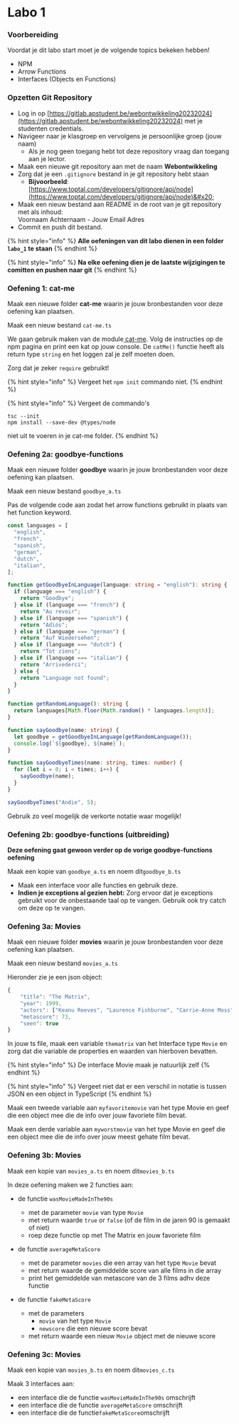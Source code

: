 # Labo 1

### Voorbereiding

Voordat je dit labo start moet je de volgende topics bekeken hebben!

* NPM
* Arrow Functions
* Interfaces (Objects en Functions)

### Opzetten Git Repository

* Log in op [https://gitlab.apstudent.be/webontwikkeling20232024](https://gitlab.apstudent.be/webontwikkeling20232024) met je studenten credentials.
* Navigeer naar je klasgroep en vervolgens je persoonlijke groep (jouw naam)
  * Als je nog geen toegang hebt tot deze repository vraag dan toegang aan je lector.
* Maak een nieuwe git repository aan met de naam **Webontwikkeling**
* Zorg dat je een `.gitignore` bestand in je git repository hebt staan
  * **Bijvoorbeeld**: [https://www.toptal.com/developers/gitignore/api/node](https://www.toptal.com/developers/gitignore/api/node)&#x20;
* Maak een nieuw bestand aan README in de root van je git repository met als inhoud:\
  Voornaam Achternaam - Jouw Email Adres
* Commit en push dit bestand.

{% hint style="info" %}
**Alle oefeningen van dit labo dienen in een folder `labo_1` te staan**
{% endhint %}

{% hint style="info" %}
**Na elke oefening dien je de laatste wijzigingen te comitten en pushen naar git**
{% endhint %}

### **Oefening 1: cat-me**

Maak een nieuwe folder **cat-me** waarin je jouw bronbestanden voor deze oefening kan plaatsen.

Maak een nieuw bestand `cat-me.ts`&#x20;

We gaan gebruik maken van de module[ cat-me](https://www.npmjs.com/package/cat-me). Volg de instructies op de npm pagina en print een kat op jouw console. De `catMe()` functie heeft als return type `string` en het loggen zal je zelf moeten doen.

Zorg dat je zeker `require` gebruikt!

{% hint style="info" %}
Vergeet het `npm init` commando niet.&#x20;
{% endhint %}

{% hint style="info" %}
Vergeet de commando's&#x20;

```
tsc --init
npm install --save-dev @types/node
```

niet uit te voeren in je cat-me folder.
{% endhint %}

### Oefening 2a: goodbye-functions

Maak een nieuwe folder **goodbye** waarin je jouw bronbestanden voor deze oefening kan plaatsen.

Maak een nieuw bestand `goodbye_a.ts`

Pas de volgende code aan zodat het arrow functions gebruikt in plaats van het function keyword.

```typescript
const languages = [
  "english",
  "french",
  "spanish",
  "german",
  "dutch",
  "italian",
];

function getGoodbyeInLanguage(language: string = "english"): string {
  if (language === "english") {
    return "Goodbye";
  } else if (language === "french") {
    return "Au revoir";
  } else if (language === "spanish") {
    return "Adiós";
  } else if (language === "german") {
    return "Auf Wiedersehen";
  } else if (language === "dutch") {
    return "Tot ziens";
  } else if (language === "italian") {
    return "Arrivederci";
  } else {
    return "Language not found";
  }
}

function getRandomLanguage(): string {
  return languages[Math.floor(Math.random() * languages.length)];
}

function sayGoodbye(name: string) {
  let goodbye = getGoodbyeInLanguage(getRandomLanguage());
  console.log(`${goodbye}, ${name}`);
}

function sayGoodbyeTimes(name: string, times: number) {
  for (let i = 0; i < times; i++) {
    sayGoodbye(name);
  }
}

sayGoodbyeTimes("Andie", 5);
```

Gebruik zo veel mogelijk de verkorte notatie waar mogelijk!

### **Oefening 2b: goodbye-functions (uitbreiding)**

**Deze oefening gaat gewoon verder op de vorige goodbye-functions oefening**

Maak een kopie van `goodbye_a.ts` en noem dit`goodbye_b.ts`

* Maak een interface voor alle functies en gebruik deze.
* **Indien je exceptions al gezien hebt:** Zorg ervoor dat je exceptions gebruikt voor de onbestaande taal op te vangen. Gebruik ook try catch om deze op te vangen.

### Oefening 3a: Movies

Maak een nieuwe folder **movies** waarin je jouw bronbestanden voor deze oefening kan plaatsen.

Maak een nieuw bestand `movies_a.ts`

Hieronder zie je een json object:

```javascript
{
    "title": "The Matrix",
    "year": 1999,
    "actors": ["Keanu Reeves", "Laurence Fishburne", "Carrie-Anne Moss"],
    "metascore": 73,
    "seen": true
}
```

In jouw ts file, maak een variable `thematrix` van het Interface type `Movie` en zorg dat die variable de properties en waarden van hierboven bevatten.

{% hint style="info" %}
De interface Movie maak je natuurlijk zelf
{% endhint %}

{% hint style="info" %}
Vergeet niet dat er een verschil in notatie is tussen JSON en een object in TypeScript
{% endhint %}

Maak een tweede variable aan `myfavoritemovie` van het type Movie en geef die een object mee die de info over jouw favoriete film bevat.

Maak een derde variable aan `myworstmovie` van het type Movie en geef die een object mee die de info over jouw meest gehate film bevat.

### Oefening 3b: Movies

Maak een kopie van `movies_a.ts` en noem dit`movies_b.ts`

In deze oefening maken we 2 functies aan:

*   de functie `wasMovieMadeInThe90s`&#x20;

    * met de parameter `movie` van type `Movie`
    * met return waarde `true` or `false` (of de film in de jaren 90 is gemaakt of niet)
    * roep deze functie op met The Matrix en jouw favoriete film


*   de functie `averageMetaScore`&#x20;

    * met de parameter `movies` die een array van het type `Movie` bevat
    * met return waarde de gemiddelde score van alle films in die array&#x20;
    * print het gemiddelde van metascore van de 3 films adhv deze functie


* de functie `fakeMetaScore`
  * met de parameters
    * &#x20;`movie` van het type `Movie`&#x20;
    * `newscore` die een nieuwe score bevat
  * met return waarde een nieuw `Movie` object met de nieuwe score

### Oefening 3c: Movies

Maak een kopie van `movies_b.ts` en noem dit`movies_c.ts`

Maak 3 interfaces aan:

* een interface die de functie `wasMovieMadeInThe90s` omschrijft
* een interface die de functie `averageMetaScore` omschrijft
* een interface die de functie`fakeMetaScore`omschrijft


